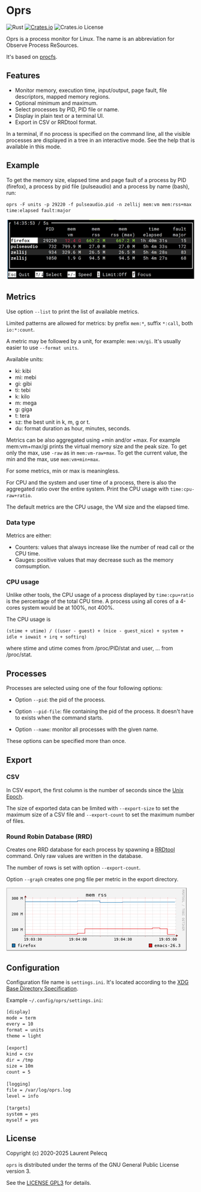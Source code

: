Oprs
====

![Rust](https://github.com/lparcq/procmon-oprs/workflows/Rust/badge.svg)
[![Crates.io](https://img.shields.io/crates/v/procmon-oprs.svg)](https://crates.io/crates/procmon-oprs)
![Crates.io License](https://img.shields.io/crates/l/procmon-oprs)

Oprs is a process monitor for Linux. The name is an abbreviation for Observe Process ReSources.

It's based on [procfs](https://crates.io/crates/procfs).

Features
--------

* Monitor memory, execution time, input/output, page fault, file descriptors, mapped memory regions.
* Optional minimum and maximum.
* Select processes by PID, PID file or name.
* Display in plain text or a terminal UI.
* Export in CSV or RRDtool format.

In a terminal, if no process is specified on the command line, all the visible processes are displayed
in a tree in an interactive mode. See the help that is available in this mode.

Example
-------

To get the memory size, elapsed time and page fault of a process by PID (firefox), a process by pid
file (pulseaudio) and a process by name (bash), run:

    oprs -F units -p 29220 -f pulseaudio.pid -n zellij mem:vm mem:rss+max time:elapsed fault:major

![Screenshot of oprs](doc/screenshot.jpeg)

Metrics
-------

Use option `--list` to print the list of available metrics.

Limited patterns are allowed for metrics: by prefix `mem:*`, suffix `*:call`,
both `io:*:count`.

A metric may be followed by a unit, for example: `mem:vm/gi`. It's usually
easier to use `--format units`.

Available units:
- ki: kibi
- mi: mebi
- gi: gibi
- ti: tebi
- k: kilo
- m: mega
- g: giga
- t: tera
- sz: the best unit in k, m, g or t.
- du: format duration as hour, minutes, seconds.

Metrics can be also aggregated using +min and/or +max. For example mem:vm+max/gi
prints the virtual memory size and the peak size. To get only the max,
use `-raw` as in `mem:vm-raw+max`. To get the current value, the min and the max,
use `mem:vm+min+max`.

For some metrics, min or max is meaningless.

For CPU and the system and user time of a process, there is also the aggregated
ratio over the entire system. Print the CPU usage with `time:cpu-raw+ratio`.

The default metrics are the CPU usage, the VM size and the elapsed time.

### Data type

Metrics are either:
- Counters: values that always increase like the number of read call or the CPU time.
- Gauges: positive values that may decrease such as the memory comsumption.

### CPU usage

Unlike other tools, the CPU usage of a process displayed by `time:cpu+ratio` is
the percentage of the total CPU time. A process using all cores of a 4-cores
system would be at 100%, not 400%.

The CPU usage is

    (stime + utime) / ((user - guest) + (nice - guest_nice) + system + idle + iowait + irq + softirq)

where stime and utime comes from /proc/PID/stat and user, … from /proc/stat.

Processes
---------

Processes are selected using one of the four following options:

- Option `--pid`: the pid of the process.

- Option `--pid-file`: file containing the pid of the process. It doesn't have to exists when the command starts.

- Option `--name`: monitor all processes with the given name.

These options can be specified more than once.

Export
------

### CSV

In CSV export, the first column is the number of seconds since the
[Unix Epoch](https://en.wikipedia.org/wiki/Unix_time).

The size of exported data can be limited with `--export-size` to set the maximum
size of a CSV file and `--export-count` to set the maximum number of files.

### Round Robin Database (RRD)

Creates one RRD database for each process by spawning a
[RRDtool](https://oss.oetiker.ch/rrdtool/) command. Only raw values
are written in the database.

The number of rows is set with option `--export-count`.

Option `--graph` creates one png file per metric in the export directory.

![Screenshot of RRD graph](doc/mem_rss.png)

Configuration
-------------

Configuration file name is `settings.ini`. It's located according to
the [XDG Base Directory Specification](https://specifications.freedesktop.org/basedir-spec/latest/).

Example `~/.config/oprs/settings.ini`:

    [display]
    mode = term
    every = 10
    format = units
    theme = light

    [export]
    kind = csv
    dir = /tmp
    size = 10m
    count = 5

    [logging]
    file = /var/log/oprs.log
    level = info

    [targets]
    system = yes
    myself = yes

License
-------

Copyright (c) 2020-2025 Laurent Pelecq

`oprs` is distributed under the terms of the GNU General Public License version 3.

See the [LICENSE GPL3](LICENSE) for details.
